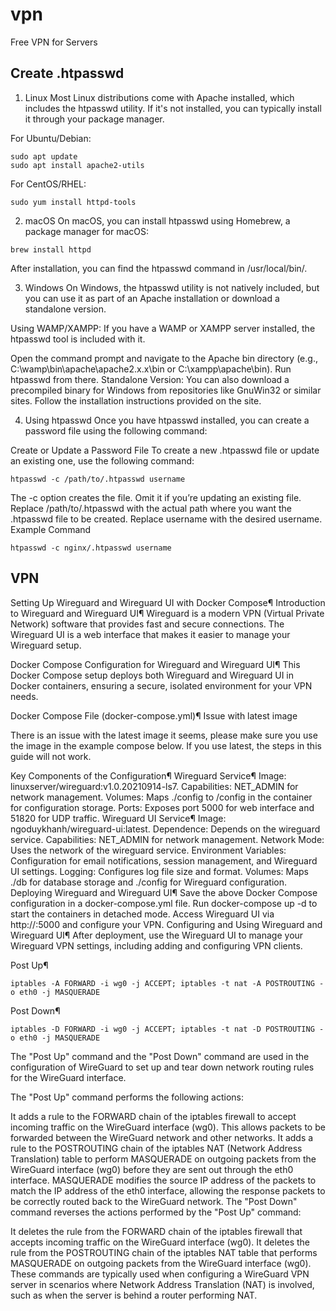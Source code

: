 # vpn
Free VPN for Servers

## Create .htpasswd 
1. Linux
Most Linux distributions come with Apache installed, which includes the htpasswd utility. If it's not installed, you can typically install it through your package manager.

For Ubuntu/Debian:

```
sudo apt update
sudo apt install apache2-utils
```
For CentOS/RHEL:

```
sudo yum install httpd-tools
```
2. macOS
On macOS, you can install htpasswd using Homebrew, a package manager for macOS:

```
brew install httpd
```
After installation, you can find the htpasswd command in /usr/local/bin/.

3. Windows
On Windows, the htpasswd utility is not natively included, but you can use it as part of an Apache installation or download a standalone version.

Using WAMP/XAMPP: If you have a WAMP or XAMPP server installed, the htpasswd tool is included with it.

Open the command prompt and navigate to the Apache bin directory (e.g., C:\wamp\bin\apache\apache2.x.x\bin or C:\xampp\apache\bin).
Run htpasswd from there.
Standalone Version: You can also download a precompiled binary for Windows from repositories like GnuWin32 or similar sites. Follow the installation instructions provided on the site.

4. Using htpasswd
Once you have htpasswd installed, you can create a password file using the following command:

Create or Update a Password File
To create a new .htpasswd file or update an existing one, use the following command:


```
htpasswd -c /path/to/.htpasswd username
```
The -c option creates the file. Omit it if you’re updating an existing file.
Replace /path/to/.htpasswd with the actual path where you want the .htpasswd file to be created.
Replace username with the desired username.
Example Command

```
htpasswd -c nginx/.htpasswd username
```

## VPN
Setting Up Wireguard and Wireguard UI with Docker Compose¶ Introduction to Wireguard and Wireguard UI¶ Wireguard is a modern VPN (Virtual Private Network) software that provides fast and secure connections. The Wireguard UI is a web interface that makes it easier to manage your Wireguard setup.

Docker Compose Configuration for Wireguard and Wireguard UI¶ This Docker Compose setup deploys both Wireguard and Wireguard UI in Docker containers, ensuring a secure, isolated environment for your VPN needs.

Docker Compose File (docker-compose.yml)¶ Issue with latest image

There is an issue with the latest image it seems, please make sure you use the image in the example compose below. If you use latest, the steps in this guide will not work.

Key Components of the Configuration¶ Wireguard Service¶ Image: linuxserver/wireguard:v1.0.20210914-ls7. 
Capabilities: NET_ADMIN for network management. Volumes: Maps ./config to /config in the container for configuration storage. 
Ports: Exposes port 5000 for web interface and 51820 for UDP traffic. 
Wireguard UI Service¶ Image: ngoduykhanh/wireguard-ui:latest. 
Dependence: Depends on the wireguard service. 
Capabilities: NET_ADMIN for network management. 
Network Mode: Uses the network of the wireguard service. 
Environment Variables: Configuration for email notifications, session management, and Wireguard UI settings. 
Logging: Configures log file size and format. 
Volumes: Maps ./db for database storage and ./config for Wireguard configuration. Deploying Wireguard and Wireguard UI¶ Save the above Docker Compose configuration in a docker-compose.yml file. Run docker-compose up -d to start the containers in detached mode. Access Wireguard UI via http://:5000 and configure your VPN. Configuring and Using Wireguard and Wireguard UI¶ After deployment, use the Wireguard UI to manage your Wireguard VPN settings, including adding and configuring VPN clients.

Post Up¶
```
iptables -A FORWARD -i wg0 -j ACCEPT; iptables -t nat -A POSTROUTING -o eth0 -j MASQUERADE 
```
Post Down¶
```
iptables -D FORWARD -i wg0 -j ACCEPT; iptables -t nat -D POSTROUTING -o eth0 -j MASQUERADE
```

 The "Post Up" command and the "Post Down" command are used in the configuration of WireGuard to set up and tear down network routing rules for the WireGuard interface.

The "Post Up" command performs the following actions:

It adds a rule to the FORWARD chain of the iptables firewall to accept incoming traffic on the WireGuard interface (wg0). This allows packets to be forwarded between the WireGuard network and other networks. It adds a rule to the POSTROUTING chain of the iptables NAT (Network Address Translation) table to perform MASQUERADE on outgoing packets from the WireGuard interface (wg0) before they are sent out through the eth0 interface. MASQUERADE modifies the source IP address of the packets to match the IP address of the eth0 interface, allowing the response packets to be correctly routed back to the WireGuard network. The "Post Down" command reverses the actions performed by the "Post Up" command:

It deletes the rule from the FORWARD chain of the iptables firewall that accepts incoming traffic on the WireGuard interface (wg0). It deletes the rule from the POSTROUTING chain of the iptables NAT table that performs MASQUERADE on outgoing packets from the WireGuard interface (wg0). These commands are typically used when configuring a WireGuard VPN server in scenarios where Network Address Translation (NAT) is involved, such as when the server is behind a router performing NAT.
